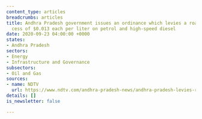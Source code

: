 ```yaml
---
content_type: articles
breadcrumbs: articles
title: Andhra Pradesh government issues an ordinance which levies a road development
  cess of $0.013 each per liter on petrol and high-speed diesel
date: 2020-09-23 04:00:00 +0000
states:
- Andhra Pradesh
sectors:
- Energy
- Infrastructure and Governance
subsectors:
- Oil and Gas
sources:
- name: NDTV
  url: https://www.ndtv.com/andhra-pradesh-news/andhra-pradesh-levies-re-1-road-development-cess-on-petrol-diesel-2297758
details: []
is_newsletter: false

---
```

